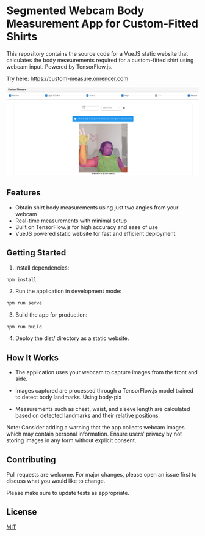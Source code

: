 # Segmented Webcam Body Measurement App for Custom-Fitted Shirts

This repository contains the source code for a VueJS static website that calculates the body measurements required for a custom-fitted shirt using webcam input. Powered by TensorFlow.js.

Try here: https://custom-measure.onrender.com

![App Screenshot](img\app_screenshot.png)

## Features

- Obtain shirt body measurements using just two angles from your webcam
- Real-time measurements with minimal setup
- Built on TensorFlow.js for high accuracy and ease of use
- VueJS powered static website for fast and efficient deployment

## Getting Started

1. Install dependencies:

```bash
npm install
```

2. Run the application in development mode:
```bash
npm run serve
```

3. Build the app for production:


```
npm run build
```

4. Deploy the dist/ directory as a static website.

## How It Works


- The application uses your webcam to capture images from the front and side.

- Images captured are processed through a TensorFlow.js model trained to detect body landmarks. Using body-pix

- Measurements such as chest, waist, and sleeve length are calculated based on detected landmarks and their relative positions.


Note: Consider adding a warning that the app collects webcam images which may contain personal information. Ensure users' privacy by not storing images in any form without explicit consent.


## Contributing

Pull requests are welcome. For major changes, please open an issue first to discuss what you would like to change.


Please make sure to update tests as appropriate.


## License

[MIT](https://choosealicense.com/licenses/mit/)